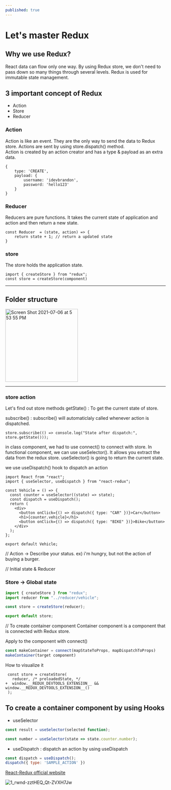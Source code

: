```yaml
---
published: true
---
```

# Let's master Redux

## Why we use Redux?
React data can flow only one way. By using Redux store, we don't need to pass down so many things through several levels. Redux is used for immutable state management. 

## 3 important concept of Redux 
- Action 
- Store 
- Reducer 

### Action 
Action is like an event. They are the only way to send the data to Redux store. Actions are sent by using store.dispatch() method.  
Action is created by an action creator and has a type & payload as an extra data. 
```
{
    type: 'CREATE',
    payload: {
    	username: 'idevbrandon',
        password: 'hello123'
    }
}

```

### Reducer
Reducers are pure functions. It takes the current state of application and action and then return a new state. 
```
const Reducer  = (state, action) => {
	return state + 1; // return a updated state 
}
```

### store 
The store holds the application state.
```
import { createStore } from "redux";
const store = createStore(component)
```



---
## Folder structure 
<img width="228" alt="Screen Shot 2021-07-06 at 5 53 55 PM" src="https://user-images.githubusercontent.com/40842018/124572074-4f73c000-de83-11eb-87cf-6d047499cb4c.png">


---

### store action 
Let's find out store methods 
getState() : To get the current state of store. 

subscribe() : subscribe() will automaticlaly called whenever action is dispatched. 
```
store.subscribe(() => console.log("State after dispatch:", store.getState()));
```

in class component, we had to use connect() to connect with store. In functional component, we can use useSelector(). It allows you extract the data from the redux store. useSelector() is going to return the current state.

we use useDispatch() hook to dispatch an action


```
import React from "react";
import { useSelector, useDispatch } from "react-redux";

const Vehicle = () => {
  const counter = useSelector((state) => state);
  const dispatch = useDispatch();
  return (
    <div>
      <button onClick={() => dispatch({ type: "CAR" })}>Car</button>
      <h1>{counter.vehicle}</h1>
      <button onClick={() => dispatch({ type: "BIKE" })}>Bike</button>
    </div>
  );
};

export default Vehicle;

```


// Action -> Describe your status. ex) i'm hungry, but not the action of buying a burger. 

// Initial state & Reducer 

### Store -> Global state
```JavaScript
import { createStore } from "redux";
import reducer from "../reducer/vehicle";

const store = createStore(reducer);

export default store;


```


// To create container component
Container component is a component that is connected with Redux store.

Apply to the component with connect()

```JavaScript
const makeContainer = connect(mapStateToProps, mapDispatchToProps)
makeContainer(target component)

```

How to visualize it 
```
 const store = createStore(
   reducer, /* preloadedState, */
+  window.__REDUX_DEVTOOLS_EXTENSION__ && window.__REDUX_DEVTOOLS_EXTENSION__()
 );

```

## To create a container component by using Hooks

- useSelector

```JavaScript
const result = useSelector(selected function);

const number = useSelector(state => state.counter.number);

```

- useDispatch : dispatch an action by using useDispatch

```JavaScript
const dispatch = useDispatch();
dispatch({ type: 'SAMPLE_ACTION' })

```









[React-Redux official website](https://react-redux.js.org/)




![1_rwnd-zztHEQ_Qt-ZVXH7Jw](https://user-images.githubusercontent.com/40842018/124440728-e5d9b000-ddb5-11eb-84d9-a69dd3cfc24f.png)
